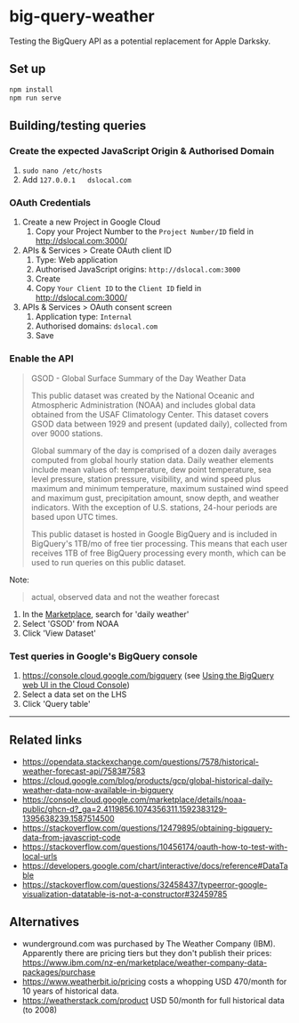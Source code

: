 # big-query-weather

Testing the BigQuery API as a potential replacement for Apple Darksky.

## Set up

```sh
npm install
npm run serve
```

## Building/testing queries

### Create the expected JavaScript Origin & Authorised Domain

1. `sudo nano /etc/hosts`
1. Add `127.0.0.1   dslocal.com`

### OAuth Credentials

1. Create a new Project in Google Cloud
   1. Copy your Project Number to the `Project Number/ID` field in <http://dslocal.com:3000/>
1. APIs & Services > Create OAuth client ID
   1. Type: Web application
   1. Authorised JavaScript origins: `http://dslocal.com:3000`
   1. Create
   1. Copy `Your Client ID` to the `Client ID` field in <http://dslocal.com:3000/>
1. APIs & Services > OAuth consent screen
   1. Application type: `Internal`
   1. Authorised domains: `dslocal.com`
   1. Save

### Enable the API

> GSOD - Global Surface Summary of the Day Weather Data
>
> This public dataset was created by the National Oceanic and Atmospheric Administration (NOAA) and includes global data obtained from the USAF Climatology Center. This dataset covers GSOD data between 1929 and present (updated daily), collected from over 9000 stations.
>
> Global summary of the day is comprised of a dozen daily averages computed from global hourly station data. Daily weather elements include mean values of: temperature, dew point temperature, sea level pressure, station pressure, visibility, and wind speed plus maximum and minimum temperature, maximum sustained wind speed and maximum gust, precipitation amount, snow depth, and weather indicators. With the exception of U.S. stations, 24-hour periods are based upon UTC times.
>
> This public dataset is hosted in Google BigQuery and is included in BigQuery's 1TB/mo of free tier processing. This means that each user receives 1TB of free BigQuery processing every month, which can be used to run queries on this public dataset.

Note:

> actual, observed data and not the weather forecast

1. In the [Marketplace](https://console.cloud.google.com/marketplace), search for 'daily weather'
1. Select 'GSOD' from NOAA
1. Click 'View Dataset'

### Test queries in Google's BigQuery console

1. <https://console.cloud.google.com/bigquery> (see [Using the BigQuery web UI in the Cloud Console](https://cloud.google.com/bigquery/docs/bigquery-web-ui))
1. Select a data set on the LHS
1. Click 'Query table'

---

## Related links

* <https://opendata.stackexchange.com/questions/7578/historical-weather-forecast-api/7583#7583>
* <https://cloud.google.com/blog/products/gcp/global-historical-daily-weather-data-now-available-in-bigquery>
* <https://console.cloud.google.com/marketplace/details/noaa-public/ghcn-d?_ga=2.4119856.1074356311.1592383129-1395638239.1587514500>
* <https://stackoverflow.com/questions/12479895/obtaining-bigquery-data-from-javascript-code>
* <https://stackoverflow.com/questions/10456174/oauth-how-to-test-with-local-urls>
* <https://developers.google.com/chart/interactive/docs/reference#DataTable>
* <https://stackoverflow.com/questions/32458437/typeerror-google-visualization-datatable-is-not-a-constructor#32459785>

## Alternatives

* wunderground.com was purchased by The Weather Company (IBM). Apparently there are pricing tiers but they don't publish their prices: <https://www.ibm.com/nz-en/marketplace/weather-company-data-packages/purchase>
* <https://www.weatherbit.io/pricing> costs a whopping USD 470/month for 10 years of historical data.
* <https://weatherstack.com/product> USD 50/month for full historical data (to 2008)
